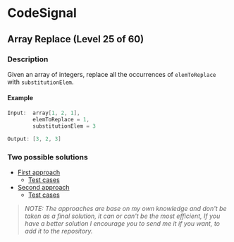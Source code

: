 # CodeSignal

## Array Replace (Level 25 of 60)

### Description
Given an array of integers, replace all the occurrences of `elemToReplace` with `substitutionElem`.

#### Example

```java
Input:  array[1, 2, 1],
        elemToReplace = 1,
        substitutionElem = 3

Output: [3, 2, 3]
```

### Two possible solutions

* [First approach](method1/ArrayReplace.java)
    * [Test cases](../../../../test/java/codesignal/arrayreplace/method1/ArrayReplaceTest.java)
* [Second approach](method2/ArrayReplace.java)
    * [Test cases](../../../../test/java/codesignal/arrayreplace/method2/ArrayReplaceTest.java)

> *NOTE: The approaches are base on my own knowledge and don't be taken as a final solution, it can or can't be the most efficient, If you have a better solution I encourage you to send me it if you want, to add it to the repository.*  